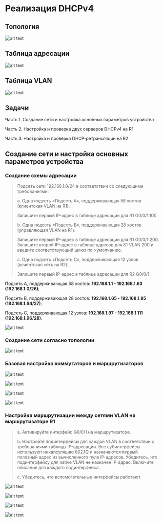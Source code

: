 # Реализация DHCPv4 
## Топология
![alt text](https://raw.githubusercontent.com/rpv101101/OTUS-homework/main/lab8%20(4)/IMG/1_TP.png)
## Таблица адресации
![alt text](https://raw.githubusercontent.com/rpv101101/OTUS-homework/main/lab8%20(4)/IMG/2_TAB.png)
## Таблица VLAN
![alt text](https://raw.githubusercontent.com/rpv101101/OTUS-homework/main/lab8%20(4)/IMG/3_VLAN_.png)
## Задачи
Часть 1. Создание сети и настройка основных параметров устройства

Часть 2. Настройка и проверка двух серверов DHCPv4 на R1

Часть 3. Настройка и проверка DHCP-ретрансляции на R2

## Создание сети и настройка основных параметров устройства
### Создание схемы адресации

>Подсеть сети 192.168.1.0/24 в соответствии со следующими требованиями:
>
>a.	Одна подсеть «Подсеть A», поддерживающая 58 хостов (клиентская VLAN на R1).
>
>
>Запишите первый IP-адрес в таблице адресации для R1 G0/0/1.100. 
>
>b.	Одна подсеть «Подсеть B», поддерживающая 28 хостов (управляющая VLAN на R1). 
>
>
>Запишите первый IP-адрес в таблице адресации для R1 G0/0/1.200. Запишите второй IP-адрес в таблице адресов для S1 VLAN 200 и введите соответствующий шлюз по >умолчанию.
>
>c.	Одна подсеть «Подсеть C», поддерживающая 12 узлов (клиентская сеть на R2).
>
>
>Запишите первый IP-адрес в таблице адресации для R2 G0/0/1.

Подсеть A, поддерживающая 58 хостов: **192.168.1.1 - 192.168.1.63 (192.168.1.0/26)**;

Подсеть B, поддерживающая 28 хостов: **192.168.1.65 - 192.168.1.95 (192.168.1.64/27)**;
 
Подсеть C, поддерживающая 12 узлов: **192.168.1.97 - 192.168.1.111 (192.168.1.96/28)**.

![alt text](https://raw.githubusercontent.com/rpv101101/OTUS-homework/main/lab8%20(4)/IMG/11_TAB.png)

### Создание сети согласно топологии
![alt text](https://raw.githubusercontent.com/rpv101101/OTUS-homework/main/lab8%20(4)/IMG/10_scheme.png)
### Базовая настройка коммутаторов и маршрутизаторов
![alt text](https://raw.githubusercontent.com/rpv101101/OTUS-homework/main/lab8%20(4)/IMG/4_S1.png)

![alt text](https://raw.githubusercontent.com/rpv101101/OTUS-homework/main/lab8%20(4)/IMG/5_S2.png)

![alt text](https://raw.githubusercontent.com/rpv101101/OTUS-homework/main/lab8%20(4)/IMG/6_R1.png)

![alt text](https://raw.githubusercontent.com/rpv101101/OTUS-homework/main/lab8%20(4)/IMG/6_R2.png)
### Настройка маршрутизации между сетями VLAN на маршрутизаторе R1
>a.	Активируйте интерфейс G0/0/1 на маршрутизаторе.
>
>b.	Настройте подинтерфейсы для каждой VLAN в соответствии с требованиями таблицы IP-адресации. Все субинтерфейсы используют инкапсуляцию 802.1Q и назначаются первый полезный адрес из вычисленного пула IP-адресов. Убедитесь, что подинтерфейсу для native VLAN не назначен IP-адрес. Включите описание для каждого подинтерфейса.
>
>c.	Убедитесь, что вспомогательные интерфейсы работают.


![alt text](https://raw.githubusercontent.com/rpv101101/OTUS-homework/main/lab8%20(4)/IMG/12_G000.png)

![alt text](https://raw.githubusercontent.com/rpv101101/OTUS-homework/main/lab8%20(4)/IMG/13_R1.png)

![alt text](https://raw.githubusercontent.com/rpv101101/OTUS-homework/main/lab8%20(4)/IMG/14_R1.png)

![alt text](https://raw.githubusercontent.com/rpv101101/OTUS-homework/main/lab8%20(4)/IMG/15_R1.png)

